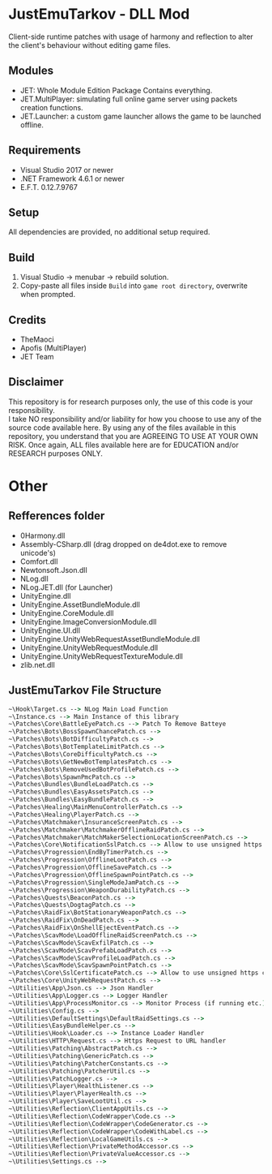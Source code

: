 # JustEmuTarkov - DLL Mod
Client-side runtime patches with usage of harmony and reflection to alter the client's behaviour without editing game files.

## Modules
- JET: Whole Module Edition Package Contains everything.
- JET.MultiPlayer: simulating full online game server using packets creation functions.
- JET.Launcher: a custom game launcher allows the game to be launched offline.

## Requirements
- Visual Studio 2017 or newer
- .NET Framework 4.6.1 or newer
- E.F.T. 0.12.7.9767

## Setup
All dependencies are provided, no additional setup required.

## Build
1. Visual Studio -> menubar -> rebuild solution.
2. Copy-paste all files inside `Build` into `game root directory`, overwrite when prompted.
  
## Credits
- TheMaoci  
- Apofis (MultiPlayer)  
- JET Team  
  
## Disclaimer
This repository is for research purposes only, the use of this code is your responsibility.  
I take NO responsibility and/or liability for how you choose to use any of the source code available here. By using any of the files available in this repository, you understand that you are AGREEING TO USE AT YOUR OWN RISK. Once again, ALL files available here are for EDUCATION and/or RESEARCH purposes ONLY. 
  
# Other  
  
## Refferences folder  
- 0Harmony.dll  
- Assembly-CSharp.dll (drag dropped on de4dot.exe to remove unicode's)  
- Comfort.dll  
- Newtonsoft.Json.dll  
- NLog.dll  
- NLog.JET.dll (for Launcher)  
- UnityEngine.dll  
- UnityEngine.AssetBundleModule.dll  
- UnityEngine.CoreModule.dll 
- UnityEngine.ImageConversionModule.dll   
- UnityEngine.UI.dll  
- UnityEngine.UnityWebRequestAssetBundleModule.dll  
- UnityEngine.UnityWebRequestModule.dll  
- UnityEngine.UnityWebRequestTextureModule.dll  
- zlib.net.dll  
  
## JustEmuTarkov File Structure
```bat
~\Hook\Target.cs --> NLog Main Load Function
~\Instance.cs --> Main Instance of this library
~\Patches\Core\BattleEyePatch.cs --> Patch To Remove Batteye
~\Patches\Bots\BossSpawnChancePatch.cs --> 
~\Patches\Bots\BotDifficultyPatch.cs --> 
~\Patches\Bots\BotTemplateLimitPatch.cs --> 
~\Patches\Bots\CoreDifficultyPatch.cs --> 
~\Patches\Bots\GetNewBotTemplatesPatch.cs --> 
~\Patches\Bots\RemoveUsedBotProfilePatch.cs --> 
~\Patches\Bots\SpawnPmcPatch.cs --> 
~\Patches\Bundles\BundleLoadPatch.cs --> 
~\Patches\Bundles\EasyAssetsPatch.cs --> 
~\Patches\Bundles\EasyBundlePatch.cs --> 
~\Patches\Healing\MainMenuControllerPatch.cs --> 
~\Patches\Healing\PlayerPatch.cs --> 
~\Patches\Matchmaker\InsuranceScreenPatch.cs --> 
~\Patches\Matchmaker\MatchmakerOfflineRaidPatch.cs --> 
~\Patches\Matchmaker\MatchMakerSelectionLocationScreenPatch.cs --> 
~\Patches\Core\NotificationSslPatch.cs --> Allow to use unsigned https certificate for Notifications
~\Patches\Progression\EndByTimerPatch.cs --> 
~\Patches\Progression\OfflineLootPatch.cs --> 
~\Patches\Progression\OfflineSavePatch.cs --> 
~\Patches\Progression\OfflineSpawnPointPatch.cs --> 
~\Patches\Progression\SingleModeJamPatch.cs --> 
~\Patches\Progression\WeaponDurabilityPatch.cs --> 
~\Patches\Quests\BeaconPatch.cs --> 
~\Patches\Quests\DogtagPatch.cs --> 
~\Patches\RaidFix\BotStationaryWeaponPatch.cs --> 
~\Patches\RaidFix\OnDeadPatch.cs --> 
~\Patches\RaidFix\OnShellEjectEventPatch.cs --> 
~\Patches\ScavMode\LoadOfflineRaidScreenPatch.cs --> 
~\Patches\ScavMode\ScavExfilPatch.cs --> 
~\Patches\ScavMode\ScavPrefabLoadPatch.cs --> 
~\Patches\ScavMode\ScavProfileLoadPatch.cs --> 
~\Patches\ScavMode\ScavSpawnPointPatch.cs --> 
~\Patches\Core\SslCertificatePatch.cs --> Allow to use unsigned https certificate for connecting client server overall
~\Patches\Core\UnityWebRequestPatch.cs --> 
~\Utilities\App\Json.cs --> Json Handler
~\Utilities\App\Logger.cs --> Logger Handler
~\Utilities\App\ProcessMonitor.cs --> Monitor Process (if running etc.)
~\Utilities\Config.cs --> 
~\Utilities\DefaultSettings\DefaultRaidSettings.cs --> 
~\Utilities\EasyBundleHelper.cs --> 
~\Utilities\Hook\Loader.cs --> Instance Loader Handler
~\Utilities\HTTP\Request.cs --> Https Request to URL handler
~\Utilities\Patching\AbstractPatch.cs --> 
~\Utilities\Patching\GenericPatch.cs --> 
~\Utilities\Patching\PatcherConstants.cs --> 
~\Utilities\Patching\PatcherUtil.cs --> 
~\Utilities\PatchLogger.cs --> 
~\Utilities\Player\HealthListener.cs --> 
~\Utilities\Player\PlayerHealth.cs --> 
~\Utilities\Player\SaveLootUtil.cs --> 
~\Utilities\Reflection\ClientAppUtils.cs --> 
~\Utilities\Reflection\CodeWrapper\Code.cs --> 
~\Utilities\Reflection\CodeWrapper\CodeGenerator.cs --> 
~\Utilities\Reflection\CodeWrapper\CodeWithLabel.cs --> 
~\Utilities\Reflection\LocalGameUtils.cs --> 
~\Utilities\Reflection\PrivateMethodAccessor.cs --> 
~\Utilities\Reflection\PrivateValueAccessor.cs --> 
~\Utilities\Settings.cs --> 
```



 
